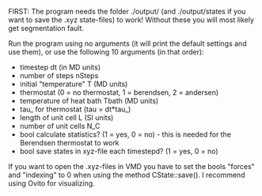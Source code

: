 FIRST: The program needs the folder ./output/ (and ./output/states if you want to save the .xyz state-files) to work! Without these you will most likely get segmentation fault.

Run the program using no arguments (it will print the default settings and use them), or use the following 10 arguments (in that order):
 - timestep dt (in MD units)
 - number of steps nSteps
 - initial "temperature" T (MD units)
 - thermostat (0 = no thermostat, 1 = berendsen, 2 = andersen)
 - temperature of heat bath Tbath (MD units)
 - tau_ for thermostat (tau = dt*tau_)
 - length of unit cell L (SI units)
 - number of unit cells N_C
 - bool calculate statistics? (1 = yes, 0 = no) - this is needed for the Berendsen thermostat to work
 - bool save states in xyz-file each timestepd? (1 = yes, 0 = no)

If you want to open the .xyz-files in VMD you have to set the bools "forces" and "indexing" to 0 when using the method CState::save(). I recommend using Ovito for visualizing.
